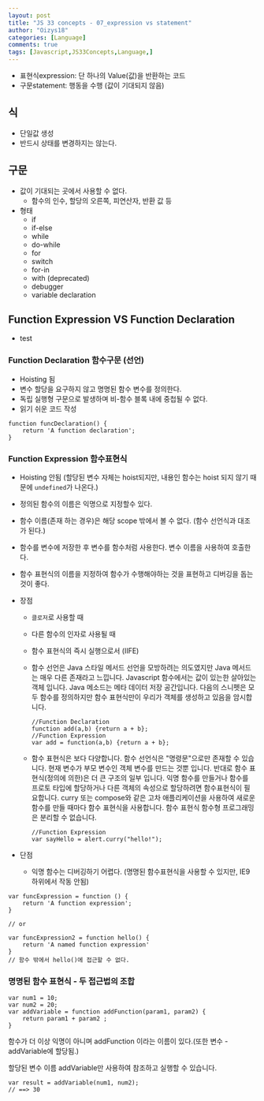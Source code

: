 ```yaml
---
layout: post
title: "JS 33 concepts - 07_expression vs statement"
author: "Oizys18"
categories: [Language]
comments: true
tags: [Javascript,JS33Concepts,Language,]
---
```



- 표현식expression: 단 하나의 Value(값)을 반환하는 코드
- 구문statement: 행동을 수행 (값이 기대되지 않음)

## **식**

- 단일값 생성
- 반드시 상태를 변경하지는 않는다.

## **구문**

- 값이 기대되는 곳에서 사용할 수 없다.
    - 함수의 인수, 할당의 오른쪽, 피연산자, 반환 값 등
- 형태
    - if
    - if-else
    - while
    - do-while
    - for
    - switch
    - for-in
    - with (deprecated)
    - debugger
    - variable declaration

## **Function Expression VS Function Declaration**

- test

### **Function Declaration 함수구문 (선언)**

- Hoisting 됨
- 변수 할당을 요구하지 않고 명명된 함수 변수를 정의한다.
- 독립 실행형 구문으로 발생하며 비-함수 블록 내에 중첩될 수 없다.
- 읽기 쉬운 코드 작성

```
function funcDeclaration() {
    return 'A function declaration';
}
```

### **Function Expression 함수표현식**

- Hoisting 안됨 (할당된 변수 자체는 hoist되지만, 내용인 함수는 hoist 되지 않기 때문에 `undefined`가 나온다.)
- 정의된 함수의 이름은 익명으로 지정할수 있다.
- 함수 이름(존재 하는 경우)은 해당 scope 밖에서 볼 수 없다. (함수 선언식과 대조가 된다.)
- 함수를 변수에 저장한 후 변수를 함수처럼 사용한다. 변수 이름을 사용하여 호출한다.
- 함수 표현식의 이름을 지정하여 함수가 수행해야하는 것을 표현하고 디버깅을 돕는 것이 좋다.
- 장점
    - `클로저`로 사용할 때
    - 다른 함수의 인자로 사용될 때
    - 함수 표현식의 즉시 실행으로서 (IIFE)
    - 함수 선언은 Java 스타일 메서드 선언을 모방하려는 의도였지만 Java 메서드는 매우 다른 존재라고 느낍니다. Javascript 함수에서는 값이 있는한 살아있는 객체 입니다. Java 메소드는 메타 데이터 저장 공간입니다. 다음의 스니펫은 모두 함수를 정의하지만 함수 표현식만이 우리가 객체를 생성하고 있음을 암시합니다.

        ```
        //Function Declaration
        function add(a,b) {return a + b};
        //Function Expression
        var add = function(a,b) {return a + b};
        ```

    - 함수 표현식은 보다 다양합니다. 함수 선언식은 "명령문"으로만 존재할 수 있습니다. 현재 변수가 부모 변수인 객체 변수를 만드는 것뿐 입니다. 반대로 함수 표현식(정의에 의한)은 더 큰 구조의 일부 입니다. 익명 함수를 만들거나 함수를 프로토 타입에 할당하거나 다른 객체의 속성으로 할당하려면 함수표현식이 필요합니다. curry 또는 compose와 같은 고차 애플리케이션을 사용하여 새로운 함수를 만들 때마다 함수 표현식을 사용합니다. 함수 표현식 함수형 프로그래밍은 분리할 수 없습니다.

        ```
        //Function Expression
        var sayHello = alert.curry("hello!");
        ```

- 단점
    - 익명 함수는 디버깅하기 어렵다. (명명된 함수표현식을 사용할 수 있지만, IE9 하위에서 작동 안됨)

```
var funcExpression = function () {
    return 'A function expression';
}
​
// or 
​
var funcExpression2 = function hello() {
    return 'A named function expression'
}
// 함수 밖에서 hello()에 접근할 수 없다.
```

### **명명된 함수 표현식 - 두 접근법의 조합**

```
var num1 = 10;
var num2 = 20;
var addVariable = function addFunction(param1, param2) {
    return param1 + param2 ;
}
```

함수가 더 이상 익명이 아니며 addFunction 이라는 이름이 있다.(또한 변수 - addVariable에 할당됨.)

할당된 변수 이름 addVariable만 사용하여 참조하고 실행할 수 있습니다.

```
var result = addVariable(num1, num2); 
// ==> 30
```